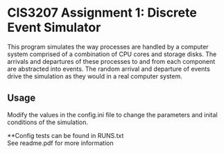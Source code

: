 # CIS3207 Assignment 1: Discrete Event Simulator

This program simulates the way processes are handled by a computer system comprised of a combination of CPU cores and storage disks. The arrivals and departures of these processes to and from each component are abstracted into events. The random arrival and departure of events drive the simulation as they would in a real computer system.

## Usage

Modify the values in the config.ini file to change the parameters and inital conditions of the simulation.

**Config tests can be found in RUNS.txt <br>
See readme.pdf for more information
